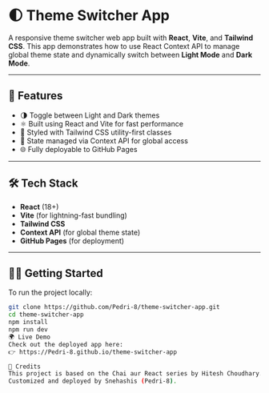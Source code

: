 # 🌓 Theme Switcher App

A responsive theme switcher web app built with **React**, **Vite**, and **Tailwind CSS**. This app demonstrates how to use React Context API to manage global theme state and dynamically switch between **Light Mode** and **Dark Mode**.

---

## 🚀 Features

- 🌗 Toggle between Light and Dark themes
- ⚛️ Built using React and Vite for fast performance
- 🎨 Styled with Tailwind CSS utility-first classes
- 🧠 State managed via Context API for global access
- 🌐 Fully deployable to GitHub Pages

---

## 🛠 Tech Stack

- **React** (18+)
- **Vite** (for lightning-fast bundling)
- **Tailwind CSS**
- **Context API** (for global theme state)
- **GitHub Pages** (for deployment)

---

## 🧑‍💻 Getting Started

To run the project locally:

```bash
git clone https://github.com/Pedri-8/theme-switcher-app.git
cd theme-switcher-app
npm install
npm run dev
🌍 Live Demo
Check out the deployed app here:
👉 https://Pedri-8.github.io/theme-switcher-app

🙌 Credits
This project is based on the Chai aur React series by Hitesh Choudhary.
Customized and deployed by Snehashis (Pedri-8).

